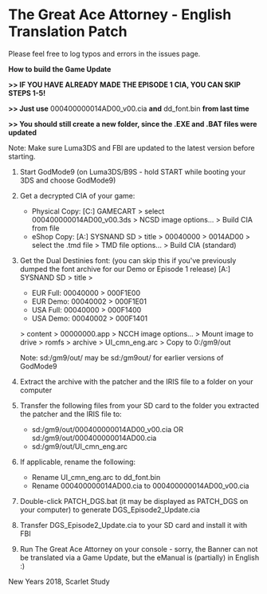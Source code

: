 The Great Ace Attorney - English Translation Patch
============================

Please feel free to log typos and errors in the issues page.

**How to build the Game Update**

**>> IF YOU HAVE ALREADY MADE THE EPISODE 1 CIA, YOU CAN SKIP STEPS 1-5!**

**>> Just use** 000400000014AD00_v00.cia **and** dd_font.bin **from last time**

**>> You should still create a new folder, since the .EXE and .BAT files were updated**

Note: Make sure Luma3DS and FBI are updated to the latest version before starting.

1) Start GodMode9 (on Luma3DS/B9S - hold START while booting your 3DS and choose GodMode9)

2) Get a decrypted CIA of your game:
	* Physical Copy: [C:] GAMECART > select 000400000014AD00_v00.3ds > NCSD image options... > Build CIA from file
	* eShop Copy: [A:] SYSNAND SD > title > 00040000 > 0014AD00 > select the .tmd file > TMD file options... > Build CIA (standard)

3) Get the Dual Destinies font:	(you can skip this if you've previously dumped the font archive for our Demo or Episode 1 release)
	[A:] SYSNAND SD > title >
	
	* EUR Full: 00040000 > 000F1E00
	* EUR Demo: 00040002 > 000F1E01
	* USA Full: 00040000 > 000F1400
	* USA Demo: 00040002 > 000F1401
	
	\> content > 00000000.app > NCCH image options... > Mount image to drive > romfs > archive > UI_cmn_eng.arc > Copy to 0:/gm9/out

	Note: sd:/gm9/out/ may be sd:/gm9out/ for earlier versions of GodMode9

4) Extract the archive with the patcher and the IRIS file to a folder on your computer

5) Transfer the following files from your SD card to the folder you extracted the patcher and the IRIS file to:
	* sd:/gm9/out/000400000014AD00_v00.cia OR sd:/gm9/out/000400000014AD00.cia
	* sd:/gm9/out/UI_cmn_eng.arc


6) If applicable, rename the following:
    * Rename UI_cmn_eng.arc to dd_font.bin
    * Rename 000400000014AD00.cia to 000400000014AD00_v00.cia

7) Double-click PATCH_DGS.bat (it may be displayed as PATCH_DGS on your computer) to generate DGS_Episode2_Update.cia

8) Transfer DGS_Episode2_Update.cia to your SD card and install it with FBI

9) Run The Great Ace Attorney on your console - sorry, the Banner can not be translated via a Game Update, but the eManual is (partially) in English :)

New Years 2018, Scarlet Study
